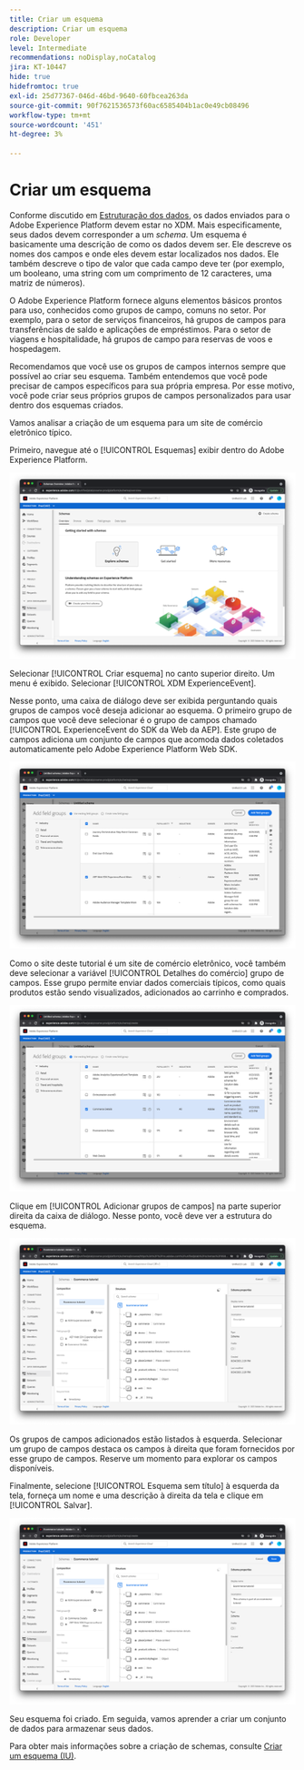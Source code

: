 ```yaml
---
title: Criar um esquema
description: Criar um esquema
role: Developer
level: Intermediate
recommendations: noDisplay,noCatalog
jira: KT-10447
hide: true
hidefromtoc: true
exl-id: 25d77367-046d-46bd-9640-60fbcea263da
source-git-commit: 90f7621536573f60ac6585404b1ac0e49cb08496
workflow-type: tm+mt
source-wordcount: '451'
ht-degree: 3%

---
```


# Criar um esquema

Conforme discutido em [Estruturação dos dados](../structuring-your-data.md), os dados enviados para o Adobe Experience Platform devem estar no XDM. Mais especificamente, seus dados devem corresponder a um _schema_. Um esquema é basicamente uma descrição de como os dados devem ser. Ele descreve os nomes dos campos e onde eles devem estar localizados nos dados. Ele também descreve o tipo de valor que cada campo deve ter (por exemplo, um booleano, uma string com um comprimento de 12 caracteres, uma matriz de números).

O Adobe Experience Platform fornece alguns elementos básicos prontos para uso, conhecidos como grupos de campo, comuns no setor. Por exemplo, para o setor de serviços financeiros, há grupos de campos para transferências de saldo e aplicações de empréstimos. Para o setor de viagens e hospitalidade, há grupos de campo para reservas de voos e hospedagem.

Recomendamos que você use os grupos de campos internos sempre que possível ao criar seu esquema. Também entendemos que você pode precisar de campos específicos para sua própria empresa. Por esse motivo, você pode criar seus próprios grupos de campos personalizados para usar dentro dos esquemas criados.

Vamos analisar a criação de um esquema para um site de comércio eletrônico típico.

Primeiro, navegue até o [!UICONTROL Esquemas] exibir dentro do Adobe Experience Platform.

![Exibição de esquemas](../../../assets/implementation-strategy/schemas-view.png)

Selecionar [!UICONTROL Criar esquema] no canto superior direito. Um menu é exibido. Selecionar [!UICONTROL XDM ExperienceEvent].

Nesse ponto, uma caixa de diálogo deve ser exibida perguntando quais grupos de campos você deseja adicionar ao esquema. O primeiro grupo de campos que você deve selecionar é o grupo de campos chamado [!UICONTROL ExperienceEvent do SDK da Web da AEP]. Este grupo de campos adiciona um conjunto de campos que acomoda dados coletados automaticamente pelo Adobe Experience Platform Web SDK.

![Mixin do SDK da Web da AEP](../../../assets/implementation-strategy/aep-web-sdk-mixin.png)

Como o site deste tutorial é um site de comércio eletrônico, você também deve selecionar a variável [!UICONTROL Detalhes do comércio] grupo de campos. Esse grupo permite enviar dados comerciais típicos, como quais produtos estão sendo visualizados, adicionados ao carrinho e comprados.

![Mixin de detalhes de comércio](../../../assets/implementation-strategy/commerce-details-mixin.png)

Clique em [!UICONTROL Adicionar grupos de campos] na parte superior direita da caixa de diálogo. Nesse ponto, você deve ver a estrutura do esquema.

![Esquema com mixins](../../../assets/implementation-strategy/schema-with-mixins.png)

Os grupos de campos adicionados estão listados à esquerda. Selecionar um grupo de campos destaca os campos à direita que foram fornecidos por esse grupo de campos. Reserve um momento para explorar os campos disponíveis.

Finalmente, selecione [!UICONTROL Esquema sem título] à esquerda da tela, forneça um nome e uma descrição à direita da tela e clique em [!UICONTROL Salvar].

![Esquema com nome e descrição](../../../assets/implementation-strategy/schema-name-description.png)

Seu esquema foi criado. Em seguida, vamos aprender a criar um conjunto de dados para armazenar seus dados.

Para obter mais informações sobre a criação de schemas, consulte [Criar um esquema (IU)](https://experienceleague.adobe.com/docs/experience-platform/xdm/tutorials/create-schema-ui.html?lang=pt-BR).
